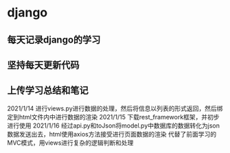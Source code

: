 # django
## 每天记录django的学习  
## 坚持每天更新代码  
## 上传学习总结和笔记  

2021/1/14
进行views.py进行数据的处理，然后将信息以列表的形式返回，然后绑定到html文件内中进行数据的渲染
2021/1/15
下载rest_framework框架，并初步进行使用
2021/1/16
经过api.py和toJson将model.py中数据库的数据转化为json数据发送出去，html使用axios方法接受进行页面数据的渲染
代替了前面学习的MVC模式，用views进行复杂的逻辑判断和处理
